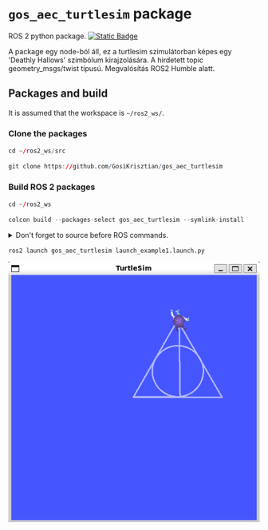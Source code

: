 # `gos_aec_turtlesim` package
ROS 2 python package.  [![Static Badge](https://img.shields.io/badge/ROS_2-Humble-34aec5)](https://docs.ros.org/en/humble/)

A package egy node-ból áll, ez a turtlesim szimulátorban képes egy 'Deathly Hallows' szimbólum kirajzolására.
A hirdetett topic geometry_msgs/twist típusú.
Megvalósítás ROS2 Humble alatt.

## Packages and build

It is assumed that the workspace is `~/ros2_ws/`.


### Clone the packages
``` r
cd ~/ros2_ws/src
```
``` r
git clone https://github.com/GosiKrisztian/gos_aec_turtlesim
```

### Build ROS 2 packages
``` r
cd ~/ros2_ws
```
``` r
colcon build --packages-select gos_aec_turtlesim --symlink-install
```

<details>
<summary> Don't forget to source before ROS commands.</summary>

``` bash
source ~/ros2_ws/install/setup.bash
```
</details>

``` r
ros2 launch gos_aec_turtlesim launch_example1.launch.py
```

![deathly_hallows_turtlesim2](img/deathly_hallows_turtlesim2.png)


